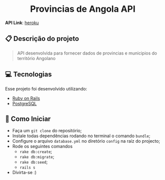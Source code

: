 <h1 align="center">
  Provincias de Angola API
</h1>

**API Link**: [heroku](https://angoprovsapi.herokuapp.com)

## :clipboard: Descrição do projeto

> API desenvolvida para fornecer dados de provincias e municipios do território Angolano 

## :computer: Tecnologias

Esse projeto foi desenvolvido utilizando:
- [Ruby on Rails](https://rubyonrails.org/)
- [PostgreSQL](https://www.postgresql.org/)

## :rocket: Como Iniciar

- Faça um `git clone` do repositório;
- Instale todas dependências rodando no terminal o comando `bundle`;<br>
- Configure o arquivo `database.yml` no diretório `config` na raíz do projecto;<br>
- Rode os seguintes comandos
    - `rake db:create`;
    - `rake db:migrate`;
    - `rake db:seed`;
    - `rails s`
- Divirta-se :)
